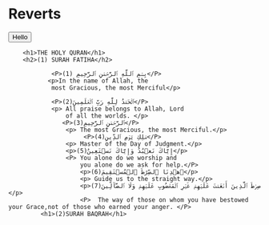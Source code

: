 # Reverts
<button>Hello</button>
    <title>THE HOLY QURAN</title>
    
        <h1>THE HOLY QURAN</h1>
        <h2>(1) SURAH FATIHA</h2>
    
                <P>بِسۡمِ ٱللَّهِ ٱلرَّحۡمَٰنِ ٱلرَّحِيمِ (1)</P>
               <p>In the name of Allah, the                        
                most Gracious, the most Merciful</p>                             
                
                <P>ٱلۡحَمۡدُ لِلَّهِ رَبِّ ٱلۡعَٰلَمِينَ(2)</P>
                <p> All praise belongs to Allah, Lord
                    of all the worlds. </p>
                   <P>ٱلرَّحۡمَٰنِ ٱلرَّحِيمِ(3)</P>
                    <p> The most Gracious, the most Merciful.</p>
                         <P>مَٰلِكِ يَوۡمِ ٱلدِّينِ(4)</P>
                    <p> Master of the Day of Judgment.</p>
                    <p>إِيَّاكَ نَعۡبُدُ وَإِيَّاكَ نَسۡتَعِينُ(5)</p>
                    <P> You alone do we worship and
                        you alone do we ask for help.</P>
                        <p>ٱهۡدِنَا ٱلصِّرَٰطَ ٱلۡمُسۡتَقِيمَ(6)</p>
                        <p> Guide us to the straight way.</p>
                        <p>صِرَٰطَ ٱلَّذِينَ أَنۡعَمۡتَ عَلَيۡهِمۡ غَيۡرِ ٱلۡمَغۡضُوبِ عَلَيۡهِمۡ وَلَا ٱلضَّآلِّينَ(7)</p>
                        <P>  The way of those on whom you have bestowed your Grace,not of those who earned your anger. </P>
             <h1>(2)SURAH BAQRAH</h1>
